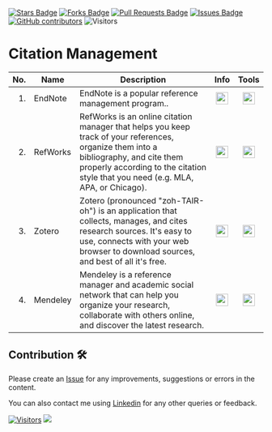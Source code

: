 <a href="https://github.com/drshahizan/SLR-MIIT/stargazers"><img src="https://img.shields.io/github/stars/drshahizan/SLR-MIIT" alt="Stars Badge"/></a>
<a href="https://github.com/drshahizan/SLR-MIIT/network/members"><img src="https://img.shields.io/github/forks/drshahizan/SLR-MIIT" alt="Forks Badge"/></a>
<a href="https://github.com/drshahizan/SLR-MIIT"><img src="https://img.shields.io/github/issues-pr/drshahizan/SLR-MIIT" alt="Pull Requests Badge"/></a>
<a href="https://github.com/drshahizan/SLR-MIIT/issues"><img src="https://img.shields.io/github/issues/drshahizan/SLR-MIIT" alt="Issues Badge"/></a>
<a href="https://github.com/drshahizan/SLR-MIIT/graphs/contributors"><img alt="GitHub contributors" src="https://img.shields.io/github/contributors/drshahizan/SLR-MIIT?color=2b9348"></a>
![Visitors](https://api.visitorbadge.io/api/visitors?path=https%3A%2F%2Fgithub.com%2Fdrshahizan%2FSLR-MIIT&labelColor=%23d9e3f0&countColor=%23697689&style=flat)

# Citation Management

| No.  | Name | Description | Info | Tools |
|------: | ------------------|-----|:--------:|:--------:|
| 1. | EndNote |EndNote is a popular reference management program.. |<a href="https://drshahizan.gitbook.io/ai-tools/ai-tools/citation-management/endnote" ><img src="../images/rfp.png" width="24px" height="24px" ></a> | <a href="https://endnote.com" ><img src="../images/download.gif" width="24px" height="24px" ></a> |
| 2. | RefWorks | RefWorks is an online citation manager that helps you keep track of your references, organize them into a bibliography, and cite them properly according to the citation style that you need (e.g. MLA, APA, or Chicago). |<a href="https://drshahizan.gitbook.io/ai-tools/ai-tools/citation-management/refworks" ><img src="../images/rfp.png" width="24px" height="24px" ></a> | <a href="https://refworks.proquest.com/" ><img src="../images/download.gif" width="24px" height="24px" ></a> |
| 3. | Zotero | Zotero (pronounced "zoh-TAIR-oh") is an application that collects, manages, and cites research sources. It's easy to use, connects with your web browser to download sources, and best of all it's free. |<a href="https://drshahizan.gitbook.io/ai-tools/ai-tools/citation-management/zotero" ><img src="../images/rfp.png" width="24px" height="24px" ></a> | <a href="https://www.zotero.org/" ><img src="../images/download.gif" width="24px" height="24px" ></a> |
| 4. | Mendeley | Mendeley is a reference manager and academic social network that can help you organize your research, collaborate with others online, and discover the latest research.  |<a href="https://drshahizan.gitbook.io/ai-tools/ai-tools/citation-management/mendeley" ><img src="../images/rfp.png" width="24px" height="24px" ></a> | <a href="https://www.mendeley.com/" ><img src="../images/download.gif" width="24px" height="24px" ></a> |


## Contribution 🛠️
Please create an [Issue](https://github.com/drshahizan/SLR-MIIT/issues) for any improvements, suggestions or errors in the content.

You can also contact me using [Linkedin](https://www.linkedin.com/in/drshahizan/) for any other queries or feedback.

[![Visitors](https://api.visitorbadge.io/api/visitors?path=https%3A%2F%2Fgithub.com%2Fdrshahizan&labelColor=%23697689&countColor=%23555555&style=plastic)](https://visitorbadge.io/status?path=https%3A%2F%2Fgithub.com%2Fdrshahizan)
![](https://hit.yhype.me/github/profile?user_id=81284918)
